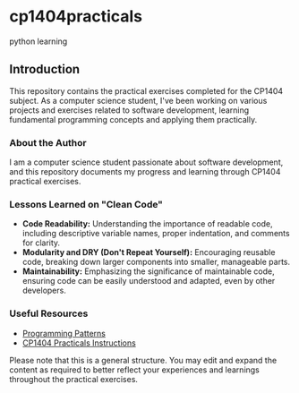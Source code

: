 # cp1404practicals
python learning

## Introduction
This repository contains the practical exercises completed for the CP1404 subject. As a computer science student, I've been working on various projects and exercises related to software development, learning fundamental programming concepts and applying them practically.

### About the Author
I am a computer science student passionate about software development, and this repository documents my progress and learning through CP1404 practical exercises.

### Lessons Learned on "Clean Code"
- **Code Readability:** Understanding the importance of readable code, including descriptive variable names, proper indentation, and comments for clarity.
- **Modularity and DRY (Don't Repeat Yourself):** Encouraging reusable code, breaking down larger components into smaller, manageable parts.
- **Maintainability:** Emphasizing the significance of maintainable code, ensuring code can be easily understood and adapted, even by other developers.

### Useful Resources
- [Programming Patterns](https://examplelinktopatterns.com)
- [CP1404 Practicals Instructions](https://github.com/yourusername/CP1404-Practicals)

Please note that this is a general structure. You may edit and expand the content as required to better reflect your experiences and learnings throughout the practical exercises.
